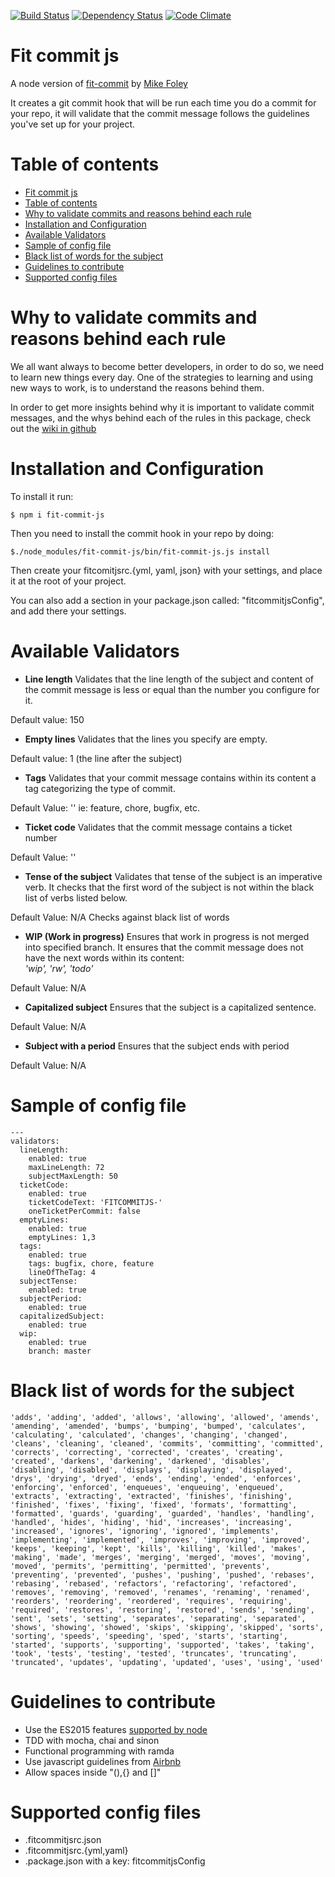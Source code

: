 [![Build Status](https://travis-ci.org/DanielaValero/fit-commit-js.svg)](https://travis-ci.org/DanielaValero/fit-commit-js)
[![Dependency Status](https://david-dm.org/DanielaValero/fit-commit-js.svg)](https://david-dm.org/DanielaValero/fit-commit-js)
[![Code Climate](https://codeclimate.com/github/DanielaValero/fit-commit-js/badges/gpa.svg)](https://codeclimate.com/github/DanielaValero/fit-commit-js)

# Fit commit js

A node version of [fit-commit](https://github.com/m1foley/fit-commit) by [Mike Foley](https://github.com/m1foley)

It creates a git commit hook that will be run each time you do a commit for your repo, it will validate that the commit message follows the guidelines you've set up for your project.

# Table of contents
<!-- TOC depthFrom:1 depthTo:6 withLinks:1 updateOnSave:1 orderedList:0 -->

- [Fit commit js](#fit-commit-js)
- [Table of contents](#table-of-contents)
- [Why to validate commits and reasons behind each rule](#why-to-validate-commits-and-reasons-behind-each-rule)
- [Installation and Configuration](#installation-and-configuration)
- [Available Validators](#available-validators)
- [Sample of config file](#sample-of-config-file)
- [Black list of words for the subject](#black-list-of-words-for-the-subject)
- [Guidelines to contribute](#guidelines-to-contribute)
- [Supported config files](#supported-config-files)

<!-- /TOC -->

# Why to validate commits and reasons behind each rule

We all want always to become better developers, in order to do so, we need to learn new things every day. One of the strategies to learning and using new ways to work, is to understand the reasons behind them.

In order to get more insights behind why it is important to validate commit messages, and the whys behind each of the rules in this package, check out the [wiki in github](https://github.com/DanielaValero/fit-commit-js/wiki)

# Installation and Configuration

To install it run:

``
$ npm i fit-commit-js
``

Then you need to install the commit hook in your repo by doing:

``
$./node_modules/fit-commit-js/bin/fit-commit-js.js install
``

Then create your fitcomitjsrc.{yml, yaml, json} with your settings, and place it at the root of your project.

You can also add a section in your package.json called: "fitcommitjsConfig", and add there your settings.


# Available Validators

 - **Line length**
 Validates that the line length of the subject and content of the commit message is less or equal than the number you configure for it.

 Default value: 150

 - **Empty lines**
Validates that the lines you specify are empty.

 Default value: 1 (the line after the subject)

 - **Tags**
 Validates that your commit message contains within its content a tag categorizing the type of commit.

 Default Value: ''
 ie: feature, chore, bugfix, etc.

 - **Ticket code**
Validates that the commit message contains a ticket number

 Default Value: ''

 - **Tense of the subject**
Validates that tense of the subject is an imperative verb. It checks that the first word of the subject is not within the black list of verbs listed below.

 Default Value: N/A
 Checks against black list of words

 - **WIP (Work in progress)**
Ensures that work in progress is not merged into specified branch. It ensures that the commit message does not have the next words within its content:  
*'wip', 'rw', 'todo'*

 Default Value: N/A

 - **Capitalized subject**
Ensures that the subject is a capitalized sentence.

 Default Value: N/A

 - **Subject with a period**
Ensures that the subject ends with period

 Default Value: N/A

# Sample of config file


```
---
validators:
  lineLength:
    enabled: true
    maxLineLength: 72
    subjectMaxLength: 50
  ticketCode:
    enabled: true
    ticketCodeText: 'FITCOMMITJS-'
    oneTicketPerCommit: false
  emptyLines:
    enabled: true
    emptyLines: 1,3
  tags:
    enabled: true
    tags: bugfix, chore, feature
    lineOfTheTag: 4
  subjectTense:
    enabled: true
  subjectPeriod:
    enabled: true
  capitalizedSubject:
    enabled: true
  wip:
    enabled: true
    branch: master
```

# Black list of words for the subject

``
  'adds', 'adding', 'added',
  'allows', 'allowing', 'allowed',
  'amends', 'amending', 'amended',
  'bumps', 'bumping', 'bumped',
  'calculates', 'calculating', 'calculated',
  'changes', 'changing', 'changed',
  'cleans', 'cleaning', 'cleaned',
  'commits', 'committing', 'committed',
  'corrects', 'correcting', 'corrected',
  'creates', 'creating', 'created',
  'darkens', 'darkening', 'darkened',
  'disables', 'disabling', 'disabled',
  'displays', 'displaying', 'displayed',
  'drys', 'drying', 'dryed',
  'ends', 'ending', 'ended',
  'enforces', 'enforcing', 'enforced',
  'enqueues', 'enqueuing', 'enqueued',
  'extracts', 'extracting', 'extracted',
  'finishes', 'finishing', 'finished',
  'fixes', 'fixing', 'fixed',
  'formats', 'formatting', 'formatted',
  'guards', 'guarding', 'guarded',
  'handles', 'handling', 'handled',
  'hides', 'hiding', 'hid',
  'increases', 'increasing', 'increased',
  'ignores', 'ignoring', 'ignored',
  'implements', 'implementing', 'implemented',
  'improves', 'improving', 'improved',
  'keeps', 'keeping', 'kept',
  'kills', 'killing', 'killed',
  'makes', 'making', 'made',
  'merges', 'merging', 'merged',
  'moves', 'moving', 'moved',
  'permits', 'permitting', 'permitted',
  'prevents', 'preventing', 'prevented',
  'pushes', 'pushing', 'pushed',
  'rebases', 'rebasing', 'rebased',
  'refactors', 'refactoring', 'refactored',
  'removes', 'removing', 'removed',
  'renames', 'renaming', 'renamed',
  'reorders', 'reordering', 'reordered',
  'requires', 'requiring', 'required',
  'restores', 'restoring', 'restored',
  'sends', 'sending', 'sent',
  'sets', 'setting',
  'separates', 'separating', 'separated',
  'shows', 'showing', 'showed',
  'skips', 'skipping', 'skipped',
  'sorts', 'sorting',
  'speeds', 'speeding', 'sped',
  'starts', 'starting', 'started',
  'supports', 'supporting', 'supported',
  'takes', 'taking', 'took',
  'tests', 'testing', 'tested',
  'truncates', 'truncating', 'truncated',
  'updates', 'updating', 'updated',
  'uses', 'using', 'used'
``

# Guidelines to contribute
 - Use the ES2015 features [supported by node](https://nodejs.org/en/docs/es6/)
 - TDD with mocha, chai and sinon
 - Functional programming with ramda
 - Use javascript guidelines from [Airbnb](https://github.com/airbnb/javascript)
 - Allow spaces inside "(),{} and []"


# Supported config files
 - .fitcommitjsrc.json
 - .fitcommitjsrc.{yml,yaml}
 - .package.json with a key: fitcommitjsConfig
